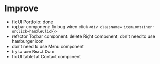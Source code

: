 # Improve

- fix UI Portfolio: done
- topbar component: fix bug when click `<div className='itemContainer' onClick=handleClick}>`
- refactor Topbar component: delete Right component, don't need to use hamburger icon
- don't need to use Menu component
- try to use React Dom
- fix UI tablet at Contact component